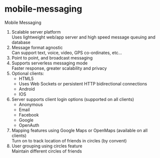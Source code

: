 # mobile-messaging
Mobile Messaging  

1. Scalable server platform  
Uses lightweight web/app server and high speed message queuing and database 
2. Message format agnostic  
Can support text, voice, video, GPS co-ordinates, etc...  
1. Point to point, and broadcast messaging  
1. Supports serverless messaging mode  
Faster response, greater scalability and privacy  
1. Optional clients:  
	* HTML5
	* Uses Web Sockets or persistent HTTP bidirectional connections
	* Android
	* IOS
1. Server supports client login options (supported on all clients)
	* Anonymous
	* Email
	* Facebook
	* Google
	* OpenAuth
1. Mapping features using Google Maps or OpenMaps (available on all clients)  
Turn on to track location of friends in circles (by convent)
1. User grouping using circles feature  
Maintain different circles of friends
